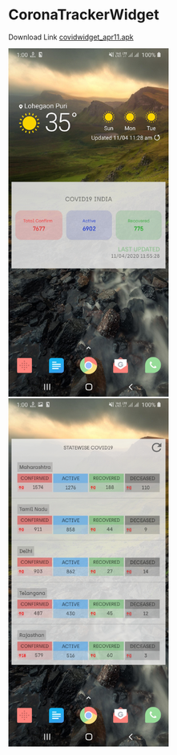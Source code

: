 # CoronaTrackerWidget

Download Link <a href="https://drive.google.com/open?id=1x_Sq_uqRVIcnNS-CAgmcaO7hC7pHpB38">covidwidget_apr11.apk</a>

<img src="imgs/img1.jpg" width="320">
<img src="imgs/img2.jpg" width="320">
